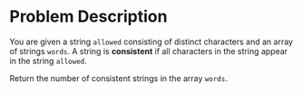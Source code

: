 # Problem Description

You are given a string `allowed` consisting of distinct characters and an array of strings `words`. A string is **consistent** if all characters in the string appear in the string `allowed`.

Return the number of consistent strings in the array `words`.
